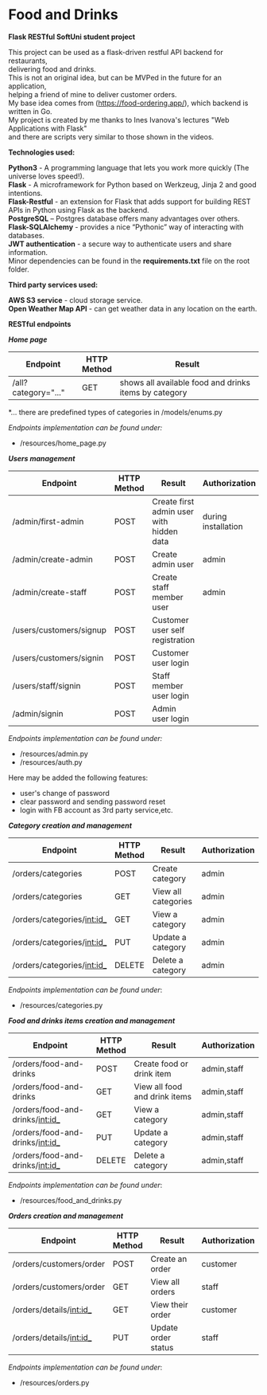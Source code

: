 # Food and Drinks
**Flask RESTful SoftUni student project** <br/>

This project can be used as a flask-driven restful API backend for restaurants,<br>
delivering food and drinks.<br/>
This is not an original idea, but can be MVPed in the future for an application,<br>
helping a friend of mine to deliver customer orders.<br>
My base idea comes from  (https://food-ordering.app/), which backend is written in Go.<br>
My project is created by me thanks to Ines Ivanova's lectures "Web Applications with Flask"<br>
and there are scripts very similar to those shown in the videos.

**Technologies used:**

**Python3** - A programming language that lets you work more quickly (The universe loves speed!).<br/>
**Flask** - A microframework for Python based on Werkzeug, Jinja 2 and good intentions.<br/>
**Flask-Restful** - an extension for Flask that adds support for building REST APIs in Python using Flask as the backend.<br/>
**PostgreSQL** – Postgres database offers many advantages over others.<br/>
**Flask-SQLAlchemy** - provides a nice “Pythonic” way of interacting with databases.<br/>
**JWT authentication** - a secure way to authenticate users and share information.<br/>
Minor dependencies can be found in the **requirements.txt** file on the root folder.<br/>

**Third party services used:**<br/>

**AWS S3 service** - cloud storage service.<br/>
**Open Weather Map API** - can get weather data in any location on the earth.<br/>


**RESTful endpoints**

_**_Home page_**_

| Endpoint            | HTTP<br/> Method | Result                                                | 
|---------------------|------------------|-------------------------------------------------------|
| /all?category="..." | GET              | shows all available food and drinks items by category |

*... there are predefined types of categories in /models/enums.py<br/>

_Endpoints implementation can be found under:_ 
 * /resources/home_page.py <br/>

_**_Users management_**_
  
| Endpoint                | HTTP<br/> Method | Result                                       | Authorization       |
|-------------------------|------------------|----------------------------------------------|---------------------|
| /admin/first-admin      | POST             | Create first admin user<br/>with hidden data | during installation |
| /admin/create-admin     | POST             | Create admin user                            | admin               |
| /admin/create-staff     | POST             | Create staff member user                     | admin               |
| /users/customers/signup | POST             | Customer user self registration              |                     |
| /users/customers/signin | POST             | Customer user login                          |                     |
| /users/staff/signin     | POST             | Staff member user login                      |                     |
| /admin/signin           | POST             | Admin user login                             |                     |

_Endpoints implementation can be found under:_<br/>
 * /resources/admin.py <br/>
 * /resources/auth.py <br/>

Here may be added the following features:
- user's change of password
- clear password and sending password reset
- login with FB account as 3rd party service,etc.

_**_Category creation and management_**_

| Endpoint                     | HTTP<br/>Method | Result              | Authorization |
|------------------------------|-----------------|---------------------|---------------|
| /orders/categories           | POST            | Create category     | admin         |
| /orders/categories           | GET             | View all categories | admin         |
| /orders/categories/<int:id_> | GET             | View a category     | admin         |
| /orders/categories/<int:id_> | PUT             | Update a category   | admin         |
| /orders/categories/<int:id_> | DELETE          | Delete a category   | admin         |

_Endpoints implementation can be found under_: <br/>
 * /resources/categories.py <br/> 
 
_**_Food and drinks items creation and management_**_

| Endpoint                          | HTTP<br/>Method | Result                        | Authorization |
|-----------------------------------|-----------------|-------------------------------|---------------|
| /orders/food-and-drinks           | POST            | Create food or drink item     | admin,staff   |
| /orders/food-and-drinks           | GET             | View all food and drink items | admin,staff   |
| /orders/food-and-drinks/<int:id_> | GET             | View a category               | admin,staff   |
| /orders/food-and-drinks/<int:id_> | PUT             | Update a category             | admin,staff   |
| /orders/food-and-drinks/<int:id_> | DELETE          | Delete a category             | admin,staff   |

_Endpoints implementation can be found under_: <br/>
 * /resources/food_and_drinks.py <br/> 

_**_Orders creation and management_**_

| Endpoint                  | HTTP<br/>Method | Result              | Authorization |
|---------------------------|-----------------|---------------------|---------------|
| /orders/customers/order   | POST            | Create an order     | customer      |
| /orders/customers/order   | GET             | View all orders     | staff         |
| /orders/details/<int:id_> | GET             | View their order    | customer      |
| /orders/details/<int:id_> | PUT             | Update order status | staff         |

_Endpoints implementation can be found under_: <br/>
 * /resources/orders.py <br/> 
